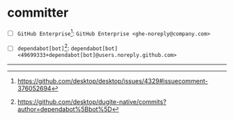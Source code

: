 # committer

- [ ] `GitHub Enterprise`[^github-enterprise]: `GitHub Enterprise <ghe-noreply@company.com>`
- [ ] `dependabot[bot]`[^dependabot-bot]: `dependabot[bot] <49699333+dependabot[bot]@users.noreply.github.com>`


---

[^github-enterprise]: https://github.com/desktop/desktop/issues/4329#issuecomment-376052694
[^dependabot-bot]: https://github.com/desktop/dugite-native/commits?author=dependabot%5Bbot%5D

